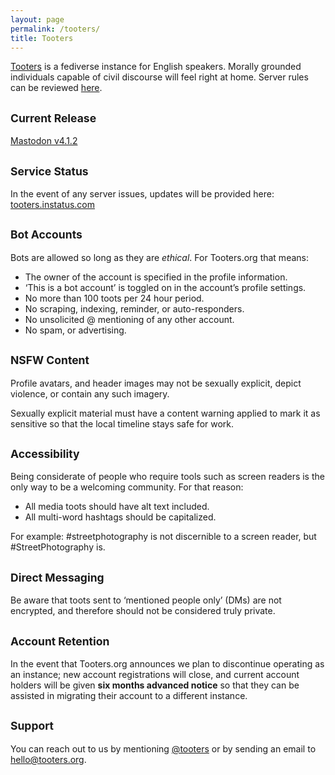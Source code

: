 ```yaml
---
layout: page
permalink: /tooters/
title: Tooters
---
```


[Tooters](https://tooters.org) is a fediverse instance for English speakers. Morally grounded individuals capable of civil discourse will feel right at home. Server rules can be reviewed [here](https://tooters.org/auth/sign_up).


## <small>Current Release</small>

[Mastodon v4.1.2](https://github.com/mastodon/mastodon/releases/tag/v4.1.2)

## <small>Service Status</small>

In the event of any server issues, updates will be provided here:
[tooters.instatus.com](https://tooters.instatus.com/)

## <small>Bot Accounts</small>

Bots are allowed so long as they are *ethical*. For Tooters.org that means:

- The owner of the account is specified in the profile information.
- ‘This is a bot account’ is toggled on in the account’s profile settings.
- No more than 100 toots per 24 hour period.
- No scraping, indexing, reminder, or auto-responders.
- No unsolicited @ mentioning of any other account.
- No spam, or advertising.

## <small>NSFW Content</small>

Profile avatars, and header images may not be sexually explicit, depict violence, or contain any such imagery.

Sexually explicit material must have a content warning applied to mark it as sensitive so that the local timeline stays safe for work.

## <small>Accessibility</small>

Being considerate of people who require tools such as screen readers is the only way to be a welcoming community. For that reason:

- All media toots should have alt text included.
- All multi-word hashtags should be capitalized.

For example: #streetphotography is not discernible to a screen reader, but #StreetPhotography is.

## <small>Direct Messaging</small>

Be aware that toots sent to ‘mentioned people only’ (DMs) are not encrypted, and therefore should not be considered truly private.

## <small>Account Retention</small>

In the event that Tooters.org announces we plan to discontinue operating as an instance; new account registrations will close, and current account holders will be given **six months advanced notice** so that they can be assisted in migrating their account to a different instance.

## <small>Support</small>

You can reach out to us by mentioning [@tooters](https://tooters.org/@tooters) or by sending an email to [hello@tooters.org](mailto:hello@tooters.org).
